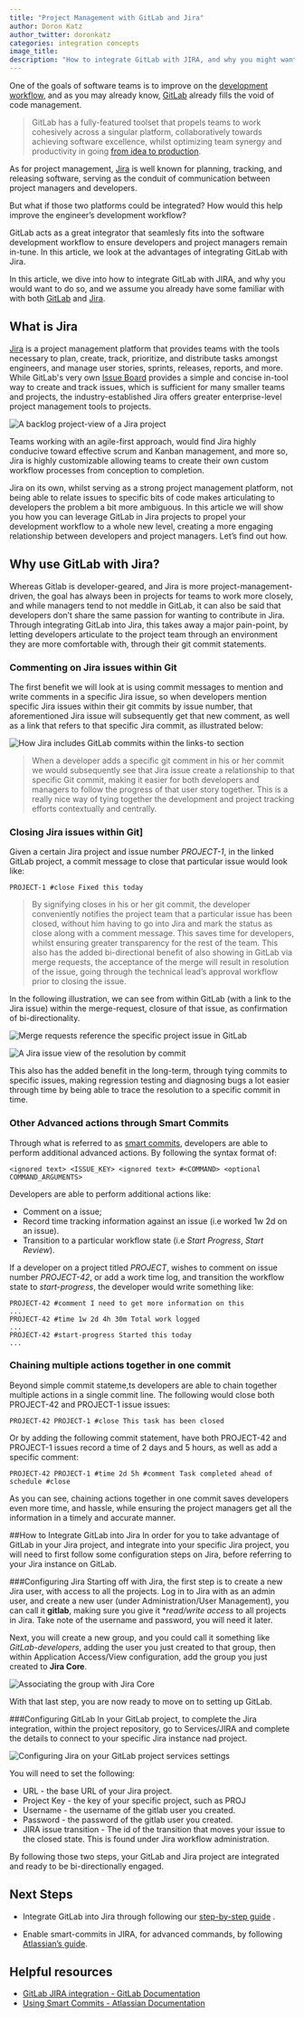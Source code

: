```yaml
---
title: "Project Management with GitLab and Jira"
author: Doron Katz
author_twitter: doronkatz
categories: integration concepts
image_title: 
description: "How to integrate GitLab with JIRA, and why you might want to do so"
---
```


One of the goals of software teams is to improve on the [development workflow](https://about.gitlab.com/2016/10/25/gitlab-workflow-an-overview/), and as you may already know, [GitLab](http://gitlab.com) already fills the void of code management. 

> GitLab has a fully-featured toolset that propels teams to work cohesively across a singular platform, collaboratively towards achieving software excellence, whilst optimizing team synergy and productivity in going [from idea to production](https://about.gitlab.com/2016/08/05/continuous-integration-delivery-and-deployment-with-gitlab/#from-idea-to-production-with-gitlab).

As for project management, [Jira](https://www.atlassian.com/software/jira) is well known for planning, tracking, and releasing software, serving as the conduit of communication between project managers and developers.

But what if those two platforms could be integrated? How would this help improve the engineer’s development workflow? 

GitLab acts as a great integrator that seamlesly fits into the software development workflow to ensure developers and project managers remain in-tune. In this article, we look at the advantages of integrating GitLab with Jira. 

In this article, we dive into how to integrate GitLab with JIRA, and why you would want to do so, and we assume you already have some familiar with with both [GitLab](http://gitlab.com) and [Jira](http://atlassian.com/software/jira).

## What is Jira
[Jira](http://atlassian.com/software/jira) is a project management platform that provides teams with the tools necessary to plan, create, track, prioritize, and distribute tasks amongst engineers, and manage user stories, sprints, releases, reports, and more. While GitLab's very own [Issue Board](https://about.gitlab.com/solutions/issueboard/) provides a simple and concise in-tool way to create and track issues, which is sufficient for many smaller teams and projects, the industry-established Jira offers greater enterprise-level project management tools to projects. 


![A backlog project-view of a Jira project](images/blogimages/How-to-use-GitLab-with-Jira/image_1.png)

Teams working with an agile-first approach, would find Jira highly conducive toward effective scrum and Kanban management, and more so, Jira is highly customizable allowing teams to create their own custom workflow processes from conception to completion.

Jira on its own, whilst serving as a strong project management platform, not being able to relate issues to specific bits of code makes articulating to developers the problem a bit more ambiguous. In this article we will show you how you can leverage GitLab in Jira projects to propel your development workflow to a whole new level, creating a more engaging relationship between developers and project managers.  Let’s find out how. 

## Why use GitLab with Jira?
Whereas Gitlab is developer-geared, and Jira is more project-management-driven, the goal has always been in projects for teams to work more closely, and while managers tend to not meddle in GitLab, it can also be said that developers don’t share the same passion for wanting to contribute in Jira. Through integrating GitLab into Jira, this takes away a major pain-point, by letting developers articulate to the project team through an environment they are more comfortable with, through their git commit statements. 

### Commenting on Jira issues within Git
The first benefit we will look at is using commit messages to mention and write comments in a specific Jira issue, so when developers mention specific Jira issues within their git commits by issue number, that aforementioned Jira issue will subsequently get that new comment, as well as a link that refers to that specific Jira commit, as illustrated below:

![How Jira includes GitLab commits within the links-to section](images/blogimages/How-to-use-GitLab-with-Jira/image_3.png)

> When a developer adds a specific git comment in his or her commit we would subsequently see that Jira issue create a relationship to that specific Git commit, making it easier for both developers and managers to follow the progress of that user story together.  This is a really nice way of tying together the development and project tracking efforts contextually and centrally. 

### Closing Jira issues within Git]
Given a certain Jira project and issue number *PROJECT-1*, in the linked GitLab project, a commit message to close that particular issue would look like:


```
PROJECT-1 #close Fixed this today
```

> By signifying closes in his or her git commit, the developer conveniently notifies the project team that a particular issue has been closed, without him having to go into Jira and mark the status as close along with a comment message.  This saves time for developers, whilst ensuring greater transparency for the rest of the team. This also has the added bi-directional benefit of also showing in GitLab via merge requests, the acceptance of the merge will result in resolution of the issue, going through the technical lead’s approval workflow prior to closing the issue. 

In the following illustration, we can see from within GitLab (with a link to the Jira issue) within the merge-request, closure of that issue, as confirmation of bi-directionality. 

![Merge requests reference the specific project issue in GitLab](images/blogimages/How-to-use-GitLab-with-Jira/image_4.png)


![A Jira issue view of the resolution by commit](images/blogimages/How-to-use-GitLab-with-Jira/image_5.png)


This also has the added benefit in the long-term, through tying commits to specific issues, making regression testing and diagnosing bugs a lot easier through time by being able to trace the resolution to a specific commit in time.

### Other Advanced actions through Smart Commits
Through what is referred to as [smart commits](https://confluence.atlassian.com/fisheye/using-smart-commits-298976812.html), developers are able to perform additional advanced actions. By following the syntax format of: 


```
<ignored text> <ISSUE_KEY> <ignored text> #<COMMAND> <optional COMMAND_ARGUMENTS>
```


Developers are able to perform additional actions like:
* Comment on a issue;
* Record time tracking information against an issue (i.e worked 1w 2d on an issue).
* Transition to a particular workflow state (i.e *Start Progress*, *Start Review*).

If a developer on a project titled *PROJECT*, wishes to comment on issue number *PROJECT-42*, or add a work time log, and transition the workflow state to *start-progress*, the developer would write something like:


```
PROJECT-42 #comment I need to get more information on this
...
PROJECT-42 #time 1w 2d 4h 30m Total work logged
...
PROJECT-42 #start-progress Started this today
...

```


### Chaining multiple actions together in one commit
Beyond simple commit stateme,ts developers are able to chain together multiple actions in a single commit line. The following would close both PROJECT-42 and PROJECT-1 issue issues:


```
PROJECT-42 PROJECT-1 #close This task has been closed
```


Or by adding the following commit statement, have both PROJECT-42 and PROJECT-1 issues record a time of 2 days and 5 hours, as well as add a specific comment:


```
PROJECT-42 PROJECT-1 #time 2d 5h #comment Task completed ahead of schedule #close
```


As you can see, chaining actions together in one commit saves developers even more time, and hassle, while ensuring the project managers get all the information in a timely and accurate manner. 

##How to Integrate GitLab into Jira
In order for you to take advantage of GitLab in your Jira project, and integrate into your specific Jira project, you will need to first follow some configuration steps on Jira, before referring to your Jira instance on GitLab. 

###Configuring Jira
Starting off with Jira, the first step is to create a new Jira user, with access to all the projects. Log in to Jira with as an admin user, and create a new user (under Administration/User Management), you can call it **gitlab**, making sure you give it **read/write access* to all projects in Jira. Take note of the username and password, you will need it later. 

Next, you will create a new group, and you could call it something like *GitLab-developers*, adding the user you just created to that group, then within Application Access/View configuration, add the group you just created to **Jira Core**.

![Associating the group with Jira Core](images/blogimages/How-to-use-GitLab-with-Jira/image_9.png)

With that last step, you are now ready to move on to setting up GitLab. 

###Configuring GitLab
In your GitLab project, to complete the Jira integration, within the project repository, go to Services/JIRA and complete the details to connect to your specific Jira instance nad project. 

![Configuring Jira on your GitLab project services settings](images/blogimages/How-to-use-GitLab-with-Jira/image_7.png)

You will need to set the following:
* URL - the base URL of your Jira project.
* Project Key - the key of your specific project, such as PROJ
* Username - the username of the gitlab user you created.
* Password - the password of the gitlab user you created. 
* JIRA issue transition - The id of the transition that moves your issue to the closed state. This is found under Jira workflow administration.

By following those two steps, your GitLab and Jira project are integrated and ready to be bi-directionally engaged. 

## Next Steps
- Integrate GitLab into Jira through following our [step-by-step guide](https://docs.gitlab.com/ee/project_services/jira.html#gitlab-jira-integration) . 
* Enable smart-commits in JIRA, for advanced commands, by following [Atlassian’s guide](https://confluence.atlassian.com/fisheye/enabling-smart-commits-298976933.html).

## Helpful resources
* [GitLab JIRA integration - GitLab Documentation](https://docs.gitlab.com/ee/project_services/jira.html)
* [Using Smart Commits - Atlassian Documentation](https://confluence.atlassian.com/fisheye/using-smart-commits-298976812.html) 
